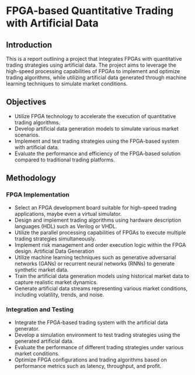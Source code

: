 # FPGA-based Quantitative Trading with Artificial Data
## Introduction
This is a report outlining a project that integrates FPGAs with quantitative trading strategies using artificial data. The project aims to leverage the high-speed processing capabilities of FPGAs to implement and optimize trading algorithms, while utilizing artificial data generated through machine learning techniques to simulate market conditions.

## Objectives
- Utilize FPGA technology to accelerate the execution of quantitative trading algorithms.
- Develop artificial data generation models to simulate various market scenarios.
- Implement and test trading strategies using the FPGA-based system with artificial data.
- Evaluate the performance and efficiency of the FPGA-based solution compared to traditional trading platforms.
## Methodology
### FPGA Implementation
- Select an FPGA development board suitable for high-speed trading applications, maybe even a virtual simulator.
- Design and implement trading algorithms using hardware description languages (HDL) such as Verilog or VHDL.
- Utilize the parallel processing capabilities of FPGAs to execute multiple trading strategies simultaneously.
- Implement risk management and order execution logic within the FPGA design.
Artificial Data Generation
- Utilize machine learning techniques such as generative adversarial networks (GANs) or recurrent neural networks (RNNs) to generate synthetic market data.
- Train the artificial data generation models using historical market data to capture realistic market dynamics.
- Generate artificial data streams representing various market conditions, including volatility, trends, and noise.
### Integration and Testing
- Integrate the FPGA-based trading system with the artificial data generator.
- Develop a simulation environment to test trading strategies using the generated artificial data.
- Evaluate the performance of different trading strategies under various market conditions.
- Optimize FPGA configurations and trading algorithms based on performance metrics such as latency, throughput, and profit.
